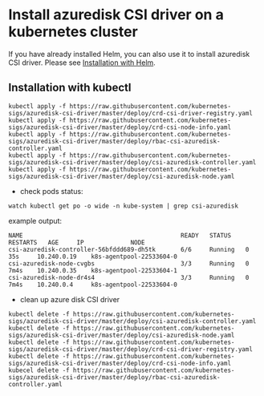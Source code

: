 # Install azuredisk CSI driver on a kubernetes cluster

If you have already installed Helm, you can also use it to install azuredisk CSI driver. Please see [Installation with Helm](../charts/README.md).

## Installation with kubectl

```
kubectl apply -f https://raw.githubusercontent.com/kubernetes-sigs/azuredisk-csi-driver/master/deploy/crd-csi-driver-registry.yaml
kubectl apply -f https://raw.githubusercontent.com/kubernetes-sigs/azuredisk-csi-driver/master/deploy/crd-csi-node-info.yaml
kubectl apply -f https://raw.githubusercontent.com/kubernetes-sigs/azuredisk-csi-driver/master/deploy/rbac-csi-azuredisk-controller.yaml
kubectl apply -f https://raw.githubusercontent.com/kubernetes-sigs/azuredisk-csi-driver/master/deploy/csi-azuredisk-controller.yaml
kubectl apply -f https://raw.githubusercontent.com/kubernetes-sigs/azuredisk-csi-driver/master/deploy/csi-azuredisk-node.yaml
```

- check pods status:

```
watch kubectl get po -o wide -n kube-system | grep csi-azuredisk
```

example output:

```
NAME                                            READY   STATUS    RESTARTS   AGE     IP             NODE
csi-azuredisk-controller-56bfddd689-dh5tk       6/6     Running   0          35s     10.240.0.19    k8s-agentpool-22533604-0
csi-azuredisk-node-cvgbs                        3/3     Running   0          7m4s    10.240.0.35    k8s-agentpool-22533604-1
csi-azuredisk-node-dr4s4                        3/3     Running   0          7m4s    10.240.0.4     k8s-agentpool-22533604-0
```

- clean up azure disk CSI driver

```
kubectl delete -f https://raw.githubusercontent.com/kubernetes-sigs/azuredisk-csi-driver/master/deploy/csi-azuredisk-controller.yaml
kubectl delete -f https://raw.githubusercontent.com/kubernetes-sigs/azuredisk-csi-driver/master/deploy/csi-azuredisk-node.yaml
kubectl delete -f https://raw.githubusercontent.com/kubernetes-sigs/azuredisk-csi-driver/master/deploy/crd-csi-driver-registry.yaml
kubectl delete -f https://raw.githubusercontent.com/kubernetes-sigs/azuredisk-csi-driver/master/deploy/crd-csi-node-info.yaml
kubecel delete -f https://raw.githubusercontent.com/kubernetes-sigs/azuredisk-csi-driver/master/deploy/rbac-csi-azuredisk-controller.yaml
```
